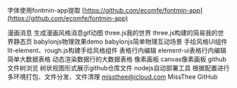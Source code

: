 字体使用fontmin-app提取 [https://github.com/ecomfe/fontmin-app](https://github.com/ecomfe/fontmin-app)

漫画消息
生成漫画风格消息gif动图
three.js我的世界
three.js构建的简易我的世界静态页
babylonjs物理效果demo
babylonjs简单物理互动场景
手绘风格UI组件
lit-element、rough.js构建手绘风格组件
表格行内编辑
element-ui表格行内编辑
简单大数据表格
动态渲染数据行的大数据表格
像素画板
canvas像素画板
github文件树浏览
树状视图形式展示github仓库文件
nodejs自动部署工具
根据配置进行多环境打包、文件分发、文件清理
missthee@icloud.com
MissThee
GitHub
